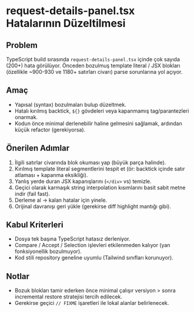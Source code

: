 # request-details-panel.tsx Hatalarının Düzeltilmesi

## Problem

TypeScript build sırasında `request-details-panel.tsx` içinde çok sayıda (200+) hata görülüyor. Önceden bozulmuş template literal / JSX blokları (özellikle ~900-930 ve 1180+ satırları civarı) parse sorunlarına yol açıyor.

## Amaç

- Yapısal (syntax) bozulmaları bulup düzeltmek.
- Hatalı kırılmış backtick, `${}` gövdeleri veya kapanmamış tag/parantezleri onarmak.
- Kodun önce minimal derlenebilir haline gelmesini sağlamak, ardından küçük refactor (gerekiyorsa).

## Önerilen Adımlar

1. İlgili satırlar civarında blok okuması yap (büyük parça halinde).
2. Kırılmış template literal segmentlerini tespit et (ör: backtick içinde satır atlaması + kapanma eksikliği).
3. Yanlış yerde duran JSX kapanışlarını (`</div>` vs) temizle.
4. Geçici olarak karmaşık string interpolation kısımlarını basit sabit metne indir (fail fast).
5. Derleme al → kalan hatalar için yinele.
6. Orijinal davranışı geri yükle (gerekirse diff highlight mantığı gibi).

## Kabul Kriterleri

- Dosya tek başına TypeScript hatasız derleniyor.
- Compare / Accept / Selection işlevleri etkilenmeden kalıyor (yan fonksiyonellik bozulmuyor).
- Kod stili repository geneline uyumlu (Tailwind sınıfları korunuyor).

## Notlar

- Bozuk blokları tamir ederken önce minimal çalışır versiyon > sonra incremental restore stratejisi tercih edilecek.
- Gerekirse geçici `// FIXME` işaretleri ile lokal alanlar belirlenecek.
